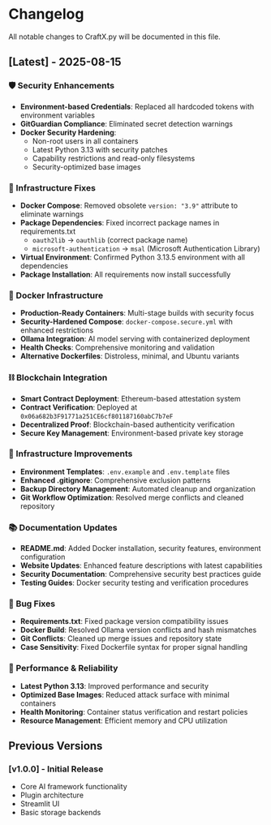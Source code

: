 # Changelog

All notable changes to CraftX.py will be documented in this file.

## [Latest] - 2025-08-15

### 🛡️ Security Enhancements

- **Environment-based Credentials**: Replaced all hardcoded tokens with environment variables
- **GitGuardian Compliance**: Eliminated secret detection warnings
- **Docker Security Hardening**:
  - Non-root users in all containers
  - Latest Python 3.13 with security patches
  - Capability restrictions and read-only filesystems
  - Security-optimized base images

### 🔧 Infrastructure Fixes

- **Docker Compose**: Removed obsolete `version: "3.9"` attribute to eliminate warnings
- **Package Dependencies**: Fixed incorrect package names in requirements.txt
  - `oauth2lib` → `oauthlib` (correct package name)
  - `microsoft-authentication` → `msal` (Microsoft Authentication Library)
- **Virtual Environment**: Confirmed Python 3.13.5 environment with all dependencies
- **Package Installation**: All requirements now install successfully

### 🐳 Docker Infrastructure

- **Production-Ready Containers**: Multi-stage builds with security focus
- **Security-Hardened Compose**: `docker-compose.secure.yml` with enhanced restrictions
- **Ollama Integration**: AI model serving with containerized deployment
- **Health Checks**: Comprehensive monitoring and validation
- **Alternative Dockerfiles**: Distroless, minimal, and Ubuntu variants

### ⛓️ Blockchain Integration

- **Smart Contract Deployment**: Ethereum-based attestation system
- **Contract Verification**: Deployed at `0x06a682b3F91771a251CE6cf801187160abC7b7eF`
- **Decentralized Proof**: Blockchain-based authenticity verification
- **Secure Key Management**: Environment-based private key storage

### 🔧 Infrastructure Improvements  

- **Environment Templates**: `.env.example` and `.env.template` files
- **Enhanced .gitignore**: Comprehensive exclusion patterns
- **Backup Directory Management**: Automated cleanup and organization
- **Git Workflow Optimization**: Resolved merge conflicts and cleaned repository

### 📚 Documentation Updates

- **README.md**: Added Docker installation, security features, environment configuration
- **Website Updates**: Enhanced feature descriptions with latest capabilities
- **Security Documentation**: Comprehensive security best practices guide
- **Testing Guides**: Docker security testing and verification procedures

### 🐛 Bug Fixes

- **Requirements.txt**: Fixed package version compatibility issues
- **Docker Build**: Resolved Ollama version conflicts and hash mismatches
- **Git Conflicts**: Cleaned up merge issues and repository state
- **Case Sensitivity**: Fixed Dockerfile syntax for proper signal handling

### 🚀 Performance & Reliability

- **Latest Python 3.13**: Improved performance and security
- **Optimized Base Images**: Reduced attack surface with minimal containers
- **Health Monitoring**: Container status verification and restart policies
- **Resource Management**: Efficient memory and CPU utilization

## Previous Versions

### [v1.0.0] - Initial Release

- Core AI framework functionality
- Plugin architecture
- Streamlit UI
- Basic storage backends
